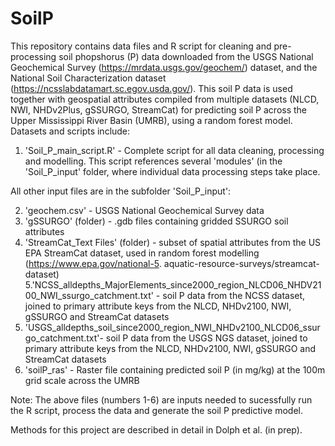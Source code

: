 # SoilP
This repository contains data files and R script for cleaning and pre-processing soil phopshorus (P) data downloaded from the USGS National Geochemical Survey (https://mrdata.usgs.gov/geochem/) dataset, and the National Soil Characterization dataset (https://ncsslabdatamart.sc.egov.usda.gov/). This soil P data is used together with geospatial attributes compiled from multiple datasets (NLCD, NWI, NHDv2Plus, gSSURGO, StreamCat) for predicting soil P across the Upper Mississippi River Basin (UMRB), using a random forest model. Datasets and scripts include:
1. 'Soil_P_main_script.R' - Complete script for all data cleaning, processing and modelling. This script references several 'modules' (in the 'Soil_P_input' folder, where individual data processing steps take place. 

All other input files are in the subfolder 'Soil_P_input':

2. 'geochem.csv' - USGS National Geochemical Survey data
3. 'gSSURGO' (folder) - .gdb files containing gridded SSURGO soil attributes
4. 'StreamCat_Text Files' (folder) - subset of spatial attributes from the US EPA StreamCat dataset, used in random forest modelling (https://www.epa.gov/national-5. aquatic-resource-surveys/streamcat-dataset)
5.'NCSS_alldepths_MajorElements_since2000_region_NLCD06_NHDV2100_NWI_ssurgo_catchment.txt' - soil P data from the NCSS dataset, joined to primary attribute keys from the NLCD, NHDv2100, NWI, gSSURGO and StreamCat datasets
6. 'USGS_alldepths_soil_since2000_region_NWI_NHDv2100_NLCD06_ssurgo_catchment.txt'- soil P data from the USGS NGS dataset, joined to primary attribute keys from the NLCD, NHDv2100, NWI, gSSURGO and StreamCat datasets
7. 'soilP_ras' - Raster file containing predicted soil P (in mg/kg) at the 100m grid scale across the UMRB

Note: The above files (numbers 1-6) are inputs needed to sucessfully run the R script, process the data and generate the soil P predictive model. 

Methods for this project are described in detail in Dolph et al. (in prep). 
